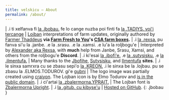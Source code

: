 ```yaml
---
title: velskicu — About
permalink: /about/
---
```


| .i ti xelfanva fi [la .jbobau.] fe lo cange nuzba poi finti fa [la .TADIYS. voi'i tercange] | [Lojban] interpretations of farm updates, originally authored by [Farmer Thaddeus] **via [Farm Fresh to You]'s [CSA farm boxes].**
| .i [la .rexsa.] pu fanva si'u la .janbe. .e la .srasu. .e la .xamsi. .e lu'a la roljbogu'e | Interpreted by [Alexander aka Rexsa], with **much** help from Janbe, Srasu, Xamsi, and others from the roljbogu'e **Discord**.
| .i ki'esai [la .jbofi'e.] .e [la .sutysisku.] .e [la .ilmentufa.] | Many thanks to the [Jbofihe], [Sutysisku], and [Ilmentufa] **sites**.
| .i le sinxa samrxra cu se zbasu sepi'o [la .KREON.] .i le sinxa be la .lojbau. pu se zbasu la .ELMOS.TODUROV. gi'e [gubni] | The logo image was partially created using [craiyon]. The Lojban icon is by Elmo Todurov and [is in the public domain].
| .i ci'artai [la .zbalermorna.YPRAIT.] | The Lojban font is [Zbalermorna Upright].
| .i [la .gitub. cu kibyse'u] | [Hosted on GitHub].
{: .jbobau }

[gubni]: https://commons.wikimedia.org/wiki/File:Lojban_logo.svg
[Alexander aka Rexsa]: https://mastodon.xyz/web/@alxndr
[CSA farm boxes]: https://wikipedia.org/wiki/Community-supported_agriculture
[Farm Fresh to You]: https://farmfreshtoyou.com
[Farmer Thaddeus]: https://instagram.com/farmerthaddeus
[Hosted on GitHub]: https://github.com/alxndr/lahau-rahi-le-cange-lehu
[Ilmentufa]: https://lojban.github.io/ilmentufa/glosser/glosser.htm
[Jbofihe]: https://jboski.lojban.org
[Lojban]: https://mw.lojban.org
[Sutysisku]: https://la-lojban.github.io/sutysisku/lojban
[Zbalermorna Upright]: https://github.com/jackhumbert/zbalermorna-upright-font
[craiyon]: https://www.craiyon.com
[is in the public domain]: https://commons.wikimedia.org/wiki/File:Lojban_logo.svg
[la .gitub. cu kibyse'u]: https://github.com/alxndr/lahau-rahi-le-cange-lehu
[la .ilmentufa.]: https://lojban.github.io/ilmentufa/glosser/glosser.htm
[la .jbobau.]: https://mw.lojban.org
[la .jbofi'e.]: https://jboski.lojban.org
[la .rexsa.]: https://mastodon.xyz/web/@alxndr
[la .sutysisku.]: https://la-lojban.github.io/sutysisku/lojban
[la .zbalermorna.YPRAIT.]: https://github.com/jackhumbert/zbalermorna-upright-font
[la .KREON.]: https://www.craiyon.com
[la .TADIYS. voi'i tercange]: https://instagram.com/farmerthaddeus
